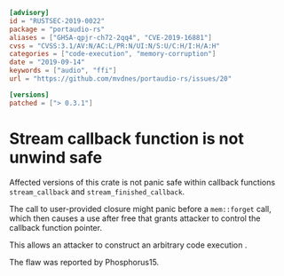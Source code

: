 ```toml
[advisory]
id = "RUSTSEC-2019-0022"
package = "portaudio-rs"
aliases = ["GHSA-qpjr-ch72-2qq4", "CVE-2019-16881"]
cvss = "CVSS:3.1/AV:N/AC:L/PR:N/UI:N/S:U/C:H/I:H/A:H"
categories = ["code-execution", "memory-corruption"]
date = "2019-09-14"
keywords = ["audio", "ffi"]
url = "https://github.com/mvdnes/portaudio-rs/issues/20"

[versions]
patched = ["> 0.3.1"]
```

# Stream callback function is not unwind safe

Affected versions of this crate is not panic safe within callback functions `stream_callback` and `stream_finished_callback`.

The call to user-provided closure might panic before a `mem::forget` call, which then causes a use after free that grants attacker to control the callback function pointer.

This allows an attacker to construct an arbitrary code execution .
 
The flaw was reported by Phosphorus15.
